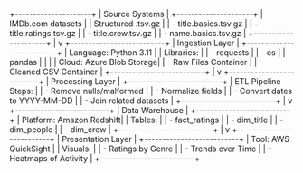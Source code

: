 +---------------------+
|   Source Systems    |
+---------------------+
| IMDb.com datasets   |
| Structured .tsv.gz  |
| - title.basics.tsv.gz |
| - title.ratings.tsv.gz |
| - title.crew.tsv.gz   |
| - name.basics.tsv.gz  |
+---------------------+
          |
          v
+--------------------------+
|     Ingestion Layer      |
+--------------------------+
| Language: Python 3.11    |
| Libraries:               |
| - requests               |
| - os                     |
| - pandas                 |
|                          |
| Cloud: Azure Blob Storage|
| - Raw Files Container    |
| - Cleaned CSV Container  |
+--------------------------+
          |
          v
+--------------------------+
|     Processing Layer     |
+--------------------------+
| ETL Pipeline Steps:      |
| - Remove nulls/malformed |
| - Normalize fields       |
| - Convert dates to YYYY-MM-DD |
| - Join related datasets  |
+--------------------------+
          |
          v
+--------------------------+
|     Data Warehouse       |
+--------------------------+
| Platform: Amazon Redshift|
| Tables:                  |
| - fact_ratings           |
| - dim_title              |
| - dim_people             |
| - dim_crew               |
+--------------------------+
          |
          v
+--------------------------+
|   Presentation Layer     |
+--------------------------+
| Tool: AWS QuickSight     |
| Visuals:                 |
| - Ratings by Genre       |
| - Trends over Time       |
| - Heatmaps of Activity   |
+--------------------------+
